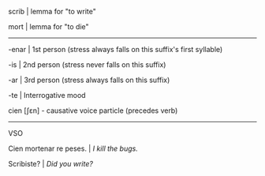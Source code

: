 scrib | lemma for "to write"

mort | lemma for "to die"

---

-enar | 1st person (stress always falls on this suffix's first syllable)

-is | 2nd person (stress never falls on this suffix)

-ar | 3rd person (stress always falls on this suffix)

-te | Interrogative mood

cien \[ʃɛn] - causative voice particle (precedes verb)

---

VSO

Cien mortenar re peses. | _I kill the bugs._

Scribiste? | _Did you write?_

